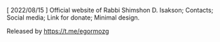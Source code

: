 [ 2022/08/15 ]
Official website of Rabbi Shimshon D. Isakson;
Contacts;
Social media;
Link for donate;
Minimal design.

Released by https://t.me/egormozg
